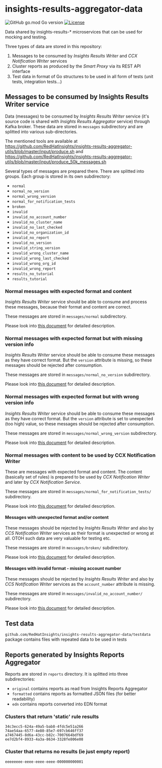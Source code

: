 # insights-results-aggregator-data

![GitHub go.mod Go version](https://img.shields.io/github/go-mod/go-version/RedHatInsights/insights-results-aggregator-data)
[![License](https://img.shields.io/badge/license-Apache-blue)](https://github.com/RedHatInsights/insights-results-aggregator-data/blob/master/LICENSE)

Data shared by insights-results-\* microservices that can be used for mocking and testing.

Three types of data are stored in this repository:

1. Messages to be consumed by *Insights Results Writer* and *CCX Notification Writer* services
1. Cluster reports as produced by the *Smart Proxy* via its REST API interface
1. Test data in format of Go structures to be used in all form of tests (unit tests, integration tests...)

## Messages to be consumed by Insights Results Writer service

Data (messages) to be consumed by *Insights Results Writer* service (it's
source code is shared with *Insights Results Aggregator* service) through
Kafka broker. These data are stored in `messages` subdirectory and are
splitted into various sub-directories.

The mentioned tools are available at https://github.com/RedHatInsights/insights-results-aggregator-utils/blob/master/input/produce.sh and
https://github.com/RedHatInsights/insights-results-aggregator-utils/blob/master/input/produce_50k_messages.sh

Several types of messages are prepared there. There are splitted into groups.
Each group is stored in its own subdirectory:

* `normal`
* `normal_no_version`
* `normal_wrong_version`
* `normal_for_notification_tests`
* `broken`
* `invalid`
* `invalid_no_account_number`
* `invalid_no_cluster_name`
* `invalid_no_last_checked`
* `invalid_no_organization_id`
* `invalid_no_report`
* `invalid_no_version`
* `invalid_string_version`
* `invalid_wrong_cluster_name`
* `invalid_wrong_last_checked`
* `invalid_wrong_org_id`
* `invalid_wrong_report`
* `results_no_tutorial`
* `results_tutorial`



### Normal messages with expected format and content

*Insights Results Writer* service should be able to consume and process these
messages, because their format and content are correct.

These messages are stored in `messages/normal` subdirectory.

Please look into [this document](messages/normal/README.md) for detailed description.



### Normal messages with expected format but with missing version info

*Insights Results Writer* service should be able to consume these messages as
they have correct format. But the `version` attribute is missing, so these
messages should be rejected after consumption.

These messages are stored in `messages/normal_no_version` subdirectory.

Please look into [this document](messages/normal_no_version/README.md) for detailed description.



### Normal messages with expected format but with wrong version info

*Insights Results Writer* service should be able to consume these messages as
they have correct format. But the `version` attribute is set to unexpected (too
high) value, so these messages should be rejected after consumption.

These messages are stored in `messages/normal_wrong_version` subdirectory.

Please look into [this document](messages/normal_wrong_version/README.md) for detailed description.



### Normal messages with content to be used by CCX Notification Writer

These are messages with expected format and content. The content (basically set
of rules) is prepared to be used by *CCX Notification Writer* and later by *CCX
Notification Service*.

These messages are stored in `messages/normal_for_notification_tests/` subdirectory.

Please look into [this document](messages/normal_for_notification_tests/README.md) for detailed description.



#### Messages with unexpected format and/or content

These messages should be rejected by *Insights Results Writer* and also by *CCS
Notification Writer* services as their format is unexpected or wrong at all.
OTOH such data are very valuable for testing etc.

These messages are stored in `messages/broken/` subdirectory.

Please look into [this document](messages/broken/README.md) for detailed description.



#### Messages with invalid format - missing account number

These messages should be rejected by *Insights Results Writer* and also by *CCS
Notification Writer* services as the `account_number` attribute is missing.

These messages are stored in `messages/invalid_no_account_number/` subdirectory.

Please look into [this document](messages/invalid_no_account_number/README.md) for detailed description.



## Test data

`github.com/RedHatInsights/insights-results-aggregator-data/testdata` package contains files with repeated data 
to be used in tests

## Reports generated by Insights Reports Aggregator

Reports are stored in `reports` directory. It is splitted into three subdirectories:

* `original` contains reports as read from Insights Reports Aggregator
* `formatted` contains reports as formatted JSON files (for better readability)
* `edn` contains reports converted into EDN format

### Clusters that return 'static' rule results

```
34c3ecc5-624a-49a5-bab8-4fdc5e51a266
74ae54aa-6577-4e80-85e7-697cb646ff37
a7467445-8d6a-43cc-b82c-7007664bdf69
ee7d2bf4-8933-4a3a-8634-3328fe806e08
```

### Cluster that returns no results (ie just empty report)

```
eeeeeeee-eeee-eeee-eeee-000000000001
```
